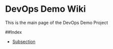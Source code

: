 # DevOps Demo Wiki

This is the main page of the DevOps Demo Project

##Index

* [Subsection](./subsection/main.yml)
